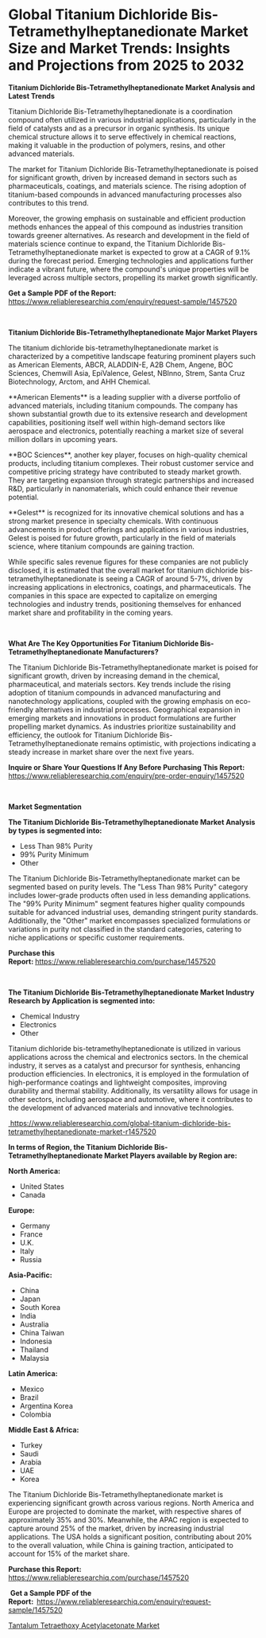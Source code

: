 <p><h1>Global Titanium Dichloride Bis-Tetramethylheptanedionate Market Size and Market Trends: Insights and Projections from 2025 to 2032</h1></p><p><strong>Titanium Dichloride Bis-Tetramethylheptanedionate Market Analysis and Latest Trends</strong></p>
<p><p>Titanium Dichloride Bis-Tetramethylheptanedionate is a coordination compound often utilized in various industrial applications, particularly in the field of catalysts and as a precursor in organic synthesis. Its unique chemical structure allows it to serve effectively in chemical reactions, making it valuable in the production of polymers, resins, and other advanced materials. </p><p>The market for Titanium Dichloride Bis-Tetramethylheptanedionate is poised for significant growth, driven by increased demand in sectors such as pharmaceuticals, coatings, and materials science. The rising adoption of titanium-based compounds in advanced manufacturing processes also contributes to this trend. </p><p>Moreover, the growing emphasis on sustainable and efficient production methods enhances the appeal of this compound as industries transition towards greener alternatives. As research and development in the field of materials science continue to expand, the Titanium Dichloride Bis-Tetramethylheptanedionate market is expected to grow at a CAGR of 9.1% during the forecast period. Emerging technologies and applications further indicate a vibrant future, where the compound's unique properties will be leveraged across multiple sectors, propelling its market growth significantly.</p></p>
<p><strong>Get a Sample PDF of the Report:&nbsp;</strong> <a href="https://www.reliableresearchiq.com/enquiry/request-sample/1457520?utm_campaign=2926&utm_medium=2&utm_source=Github&utm_content=ia&utm_term=30032025&utm_id=titanium-dichloride-bis-tetramethylheptanedionate">https://www.reliableresearchiq.com/enquiry/request-sample/1457520</a></p>
<p>&nbsp;</p>
<p><strong>Titanium Dichloride Bis-Tetramethylheptanedionate Major Market Players</strong></p>
<p><p>The titanium dichloride bis-tetramethylheptanedionate market is characterized by a competitive landscape featuring prominent players such as American Elements, ABCR, ALADDIN-E, A2B Chem, Angene, BOC Sciences, Chemwill Asia, EpiValence, Gelest, NBInno, Strem, Santa Cruz Biotechnology, Arctom, and AHH Chemical.</p><p>**American Elements** is a leading supplier with a diverse portfolio of advanced materials, including titanium compounds. The company has shown substantial growth due to its extensive research and development capabilities, positioning itself well within high-demand sectors like aerospace and electronics, potentially reaching a market size of several million dollars in upcoming years.</p><p>**BOC Sciences**, another key player, focuses on high-quality chemical products, including titanium complexes. Their robust customer service and competitive pricing strategy have contributed to steady market growth. They are targeting expansion through strategic partnerships and increased R&D, particularly in nanomaterials, which could enhance their revenue potential.</p><p>**Gelest** is recognized for its innovative chemical solutions and has a strong market presence in specialty chemicals. With continuous advancements in product offerings and applications in various industries, Gelest is poised for future growth, particularly in the field of materials science, where titanium compounds are gaining traction.</p><p>While specific sales revenue figures for these companies are not publicly disclosed, it is estimated that the overall market for titanium dichloride bis-tetramethylheptanedionate is seeing a CAGR of around 5-7%, driven by increasing applications in electronics, coatings, and pharmaceuticals. The companies in this space are expected to capitalize on emerging technologies and industry trends, positioning themselves for enhanced market share and profitability in the coming years.</p></p>
<p>&nbsp;</p>
<p><strong>What Are The Key Opportunities For Titanium Dichloride Bis-Tetramethylheptanedionate Manufacturers?</strong></p>
<p><p>The Titanium Dichloride Bis-Tetramethylheptanedionate market is poised for significant growth, driven by increasing demand in the chemical, pharmaceutical, and materials sectors. Key trends include the rising adoption of titanium compounds in advanced manufacturing and nanotechnology applications, coupled with the growing emphasis on eco-friendly alternatives in industrial processes. Geographical expansion in emerging markets and innovations in product formulations are further propelling market dynamics. As industries prioritize sustainability and efficiency, the outlook for Titanium Dichloride Bis-Tetramethylheptanedionate remains optimistic, with projections indicating a steady increase in market share over the next five years.</p></p>
<p><strong>Inquire or Share Your Questions If Any Before Purchasing This Report:</strong> <a href="https://www.reliableresearchiq.com/enquiry/pre-order-enquiry/1457520?utm_campaign=2926&utm_medium=2&utm_source=Github&utm_content=ia&utm_term=30032025&utm_id=titanium-dichloride-bis-tetramethylheptanedionate">https://www.reliableresearchiq.com/enquiry/pre-order-enquiry/1457520</a></p>
<p>&nbsp;</p>
<p><strong>Market Segmentation</strong></p>
<p><strong>The Titanium Dichloride Bis-Tetramethylheptanedionate Market Analysis by types is segmented into:</strong></p>
<p><ul><li>Less Than 98% Purity</li><li>99% Purity Minimum</li><li>Other</li></ul></p>
<p><p>The Titanium Dichloride Bis-Tetramethylheptanedionate market can be segmented based on purity levels. The "Less Than 98% Purity" category includes lower-grade products often used in less demanding applications. The "99% Purity Minimum" segment features higher quality compounds suitable for advanced industrial uses, demanding stringent purity standards. Additionally, the "Other" market encompasses specialized formulations or variations in purity not classified in the standard categories, catering to niche applications or specific customer requirements.</p></p>
<p><strong>Purchase this Report:&nbsp;</strong><a href="https://www.reliableresearchiq.com/purchase/1457520?utm_campaign=2926&utm_medium=2&utm_source=Github&utm_content=ia&utm_term=30032025&utm_id=titanium-dichloride-bis-tetramethylheptanedionate">https://www.reliableresearchiq.com/purchase/1457520</a></p>
<p>&nbsp;</p>
<p><strong>The Titanium Dichloride Bis-Tetramethylheptanedionate Market Industry Research by Application is segmented into:</strong></p>
<p><ul><li>Chemical Industry</li><li>Electronics</li><li>Other</li></ul></p>
<p><p>Titanium dichloride bis-tetramethylheptanedionate is utilized in various applications across the chemical and electronics sectors. In the chemical industry, it serves as a catalyst and precursor for synthesis, enhancing production efficiencies. In electronics, it is employed in the formulation of high-performance coatings and lightweight composites, improving durability and thermal stability. Additionally, its versatility allows for usage in other sectors, including aerospace and automotive, where it contributes to the development of advanced materials and innovative technologies.</p></p>
<p><a href="https://www.reliableresearchiq.com/global-titanium-dichloride-bis-tetramethylheptanedionate-market-r1457520?utm_campaign=2926&utm_medium=2&utm_source=Github&utm_content=ia&utm_term=30032025&utm_id=titanium-dichloride-bis-tetramethylheptanedionate">&nbsp;https://www.reliableresearchiq.com/global-titanium-dichloride-bis-tetramethylheptanedionate-market-r1457520</a></p>
<p><strong>In terms of Region, the Titanium Dichloride Bis-Tetramethylheptanedionate Market Players available by Region are:</strong></p>
<p>
    <p> <strong> North America: </strong>
        <ul>
            <li>United States</li>
            <li>Canada</li>
        </ul>
        </p> 
    <p> <strong> Europe: </strong>
        <ul>
            <li>Germany</li>
            <li>France</li>
            <li>U.K.</li>
            <li>Italy</li>
            <li>Russia</li>
        </ul>
        </p> 
    <p> <strong> Asia-Pacific: </strong>
        <ul>
            <li>China</li>
            <li>Japan</li>
            <li>South Korea</li>
            <li>India</li>
            <li>Australia</li>
            <li>China Taiwan</li>
            <li>Indonesia</li>
            <li>Thailand</li>
            <li>Malaysia</li>
        </ul>
        </p> 
    <p> <strong> Latin America: </strong>
        <ul>
            <li>Mexico</li>
            <li>Brazil</li>
            <li>Argentina Korea</li>
            <li>Colombia</li>
        </ul>
        </p> 
    <p> <strong> Middle East & Africa: </strong>
        <ul>
            <li>Turkey</li>
            <li>Saudi</li>
            <li>Arabia</li>
            <li>UAE</li>
            <li>Korea</li>
        </ul>
    </p>
    </p>
<p><p>The Titanium Dichloride Bis-Tetramethylheptanedionate market is experiencing significant growth across various regions. North America and Europe are projected to dominate the market, with respective shares of approximately 35% and 30%. Meanwhile, the APAC region is expected to capture around 25% of the market, driven by increasing industrial applications. The USA holds a significant position, contributing about 20% to the overall valuation, while China is gaining traction, anticipated to account for 15% of the market share.</p></p>
<p><strong>Purchase this Report: </strong><a href="https://www.reliableresearchiq.com/purchase/1457520?utm_campaign=2926&utm_medium=2&utm_source=Github&utm_content=ia&utm_term=30032025&utm_id=titanium-dichloride-bis-tetramethylheptanedionate">https://www.reliableresearchiq.com/purchase/1457520</a></p>
<p>&nbsp;<strong>Get a Sample PDF of the Report:&nbsp;&nbsp;</strong><a href="https://www.reliableresearchiq.com/enquiry/request-sample/1457520?utm_campaign=2926&utm_medium=2&utm_source=Github&utm_content=ia&utm_term=30032025&utm_id=titanium-dichloride-bis-tetramethylheptanedionate">https://www.reliableresearchiq.com/enquiry/request-sample/1457520</a></p>
<p><strong></strong></p>
<p><p><a href="https://github.com/tumacaakesha78/Market-Research-Report-List-1/blob/main/tantalum-tetraethoxy-acetylacetonate-market.md?utm_campaign=2926&utm_medium=2&utm_source=Github&utm_content=ia&utm_term=30032025&utm_id=titanium-dichloride-bis-tetramethylheptanedionate">Tantalum Tetraethoxy Acetylacetonate Market</a></p></p>
